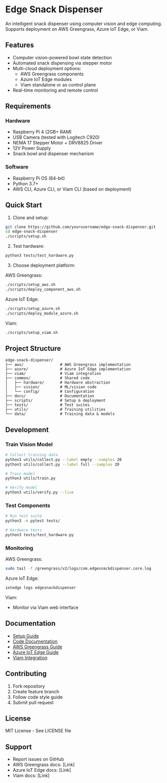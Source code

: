 # Edge Snack Dispenser

An intelligent snack dispenser using computer vision and edge computing. Supports deployment on AWS Greengrass, Azure IoT Edge, or Viam.

## Features

- Computer vision-powered bowl state detection
- Automated snack dispensing via stepper motor
- Multi-cloud deployment options:
  - AWS Greengrass components
  - Azure IoT Edge modules
  - Viam standalone or as control plane
- Real-time monitoring and remote control

## Requirements

### Hardware
- Raspberry Pi 4 (2GB+ RAM)
- USB Camera (tested with Logitech C920)
- NEMA 17 Stepper Motor + DRV8825 Driver
- 12V Power Supply
- Snack bowl and dispenser mechanism

### Software
- Raspberry Pi OS (64-bit)
- Python 3.7+
- AWS CLI, Azure CLI, or Viam CLI (based on deployment)

## Quick Start

1. Clone and setup:
```bash
git clone https://github.com/yourusername/edge-snack-dispenser.git
cd edge-snack-dispenser
./scripts/setup.sh
```

2. Test hardware:
```bash
python3 tests/test_hardware.py
```

3. Choose deployment platform:

AWS Greengrass:
```bash
./scripts/setup_aws.sh
./scripts/deploy_component_aws.sh
```

Azure IoT Edge:
```bash
./scripts/setup_azure.sh
./scripts/deploy_module_azure.sh
```

Viam:
```bash
./scripts/setup_viam.sh
```

## Project Structure
```
edge-snack-dispenser/
├── aws/                # AWS Greengrass implementation
├── azure/              # Azure IoT Edge implementation
├── viam/               # Viam integration
├── common/             # Shared code
│   ├── hardware/       # Hardware abstraction
│   ├── vision/         # ML/vision code
│   └── config/         # Configuration
├── docs/               # Documentation
├── scripts/            # Setup & deployment
├── tests/              # Test suites
├── utils/              # Training utilities
└── data/               # Training data & models
```

## Development

### Train Vision Model
```bash
# Collect training data
python3 utils/collect.py --label empty --samples 20
python3 utils/collect.py --label full --samples 20

# Train model
python3 utils/train.py

# Verify model
python3 utils/verify.py --live
```

### Test Components
```bash
# Run test suite
python3 -m pytest tests/

# Hardware tests
python3 tests/test_hardware.py
```

### Monitoring

AWS Greengrass:
```bash
sudo tail -f /greengrass/v2/logs/com.edgesnackdispenser.core.log
```

Azure IoT Edge:
```bash
iotedge logs edgesnackdispenser
```

Viam:
- Monitor via Viam web interface

## Documentation

- [Setup Guide](docs/SETUP.md)
- [Code Documentation](docs/CODE.md)
- [AWS Greengrass Guide](docs/AWS_GREENGRASS.md)
- [Azure IoT Edge Guide](docs/AZURE.md)
- [Viam Integration](docs/VIAM.md)

## Contributing

1. Fork repository
2. Create feature branch
3. Follow code style guide
4. Submit pull request

## License

MIT License - See LICENSE file

## Support

- Report issues on GitHub
- AWS Greengrass docs: [Link]
- Azure IoT Edge docs: [Link]
- Viam docs: [Link]